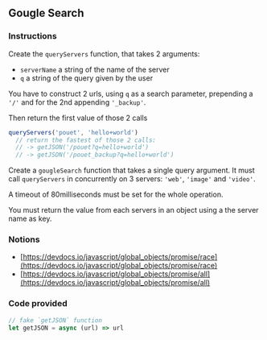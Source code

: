 ## Gougle Search

### Instructions

Create the `queryServers` function, that takes 2 arguments:
- `serverName` a string of the name of the server
- `q` a string of the query given by the user

You have to construct 2 urls, using `q` as a search parameter,
prepending a `'/'` and for the 2nd appending `'_backup'`.

Then return the first value of those 2 calls

```js
queryServers('pouet', 'hello+world')
  // return the fastest of those 2 calls:
  // -> getJSON('/pouet?q=hello+world')
  // -> getJSON('/pouet_backup?q=hello+world')
```


Create a `gougleSearch` function that takes a single query argument.
It must call `queryServers` in concurrently on 3 servers:
`'web'`, `'image'` and `'video'`.

A timeout of 80milliseconds must be set for the whole operation.

You must return the value from each servers in an object
using a the server name as key.


### Notions

- [https://devdocs.io/javascript/global_objects/promise/race](https://devdocs.io/javascript/global_objects/promise/race)
- [https://devdocs.io/javascript/global_objects/promise/all](https://devdocs.io/javascript/global_objects/promise/all)


### Code provided
```js
// fake `getJSON` function
let getJSON = async (url) => url
```
